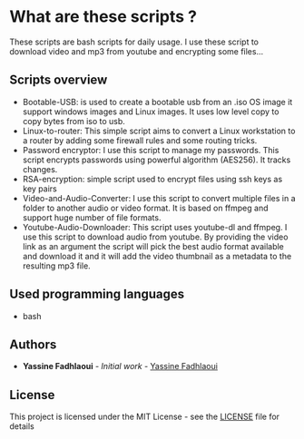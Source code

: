 # What are these scripts ?
These scripts are bash scripts for daily usage. I use these script to download video and mp3 from youtube and encrypting some files...
## Scripts overview
* Bootable-USB:  is used to create a bootable usb from an .iso OS image it support windows images and Linux images. It uses low level copy to copy bytes from iso to usb.
* Linux-to-router: This simple script aims to convert a Linux workstation to a router by adding some firewall rules and some routing tricks.
* Password encryptor: I use this script to manage my passwords. This script encrypts passwords using powerful algorithm (AES256). It tracks changes.
* RSA-encryption: simple script used to encrypt files using ssh keys as key pairs
* Video-and-Audio-Converter: I use this script to convert multiple files in a folder to another audio or video format. It is based on ffmpeg and support huge number of file formats. 
* Youtube-Audio-Downloader: This script uses youtube-dl and ffmpeg. I use this script to download audio from youtube. By providing the video link as an argument the script will pick the best audio format available and download it and it will add the video thumbnail as a metadata to the resulting mp3 file.


## Used programming languages
  
  * bash

## Authors

* **Yassine Fadhlaoui** - *Initial work* - [Yassine Fadhlaoui](https://github.com/YassineFadhlaoui)

## License

This project is licensed under the MIT License - see the [LICENSE](https://github.com/YassineFadhlaoui/miscellaneous-scripts/blob/master/LICENSE) file for details
